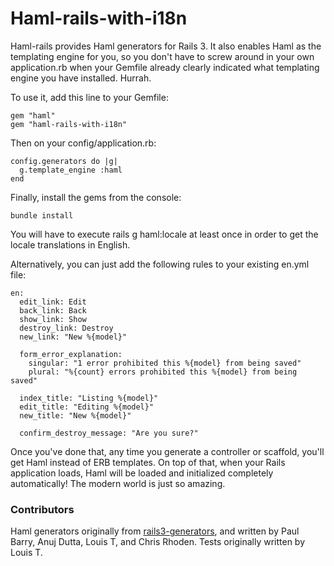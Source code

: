 # Haml-rails-with-i18n

Haml-rails provides Haml generators for Rails 3. It also enables Haml as the templating engine for you, so you don't have to screw around in your own application.rb when your Gemfile already clearly indicated what templating engine you have installed. Hurrah.

To use it, add this line to your Gemfile:

    gem "haml"
    gem "haml-rails-with-i18n"

Then on your config/application.rb:

    config.generators do |g|
      g.template_engine :haml
    end

Finally, install the gems from the console:

    bundle install

You will have to execute rails g haml:locale at least once in order to get the locale translations in English.

Alternatively, you can just add the following rules to your existing en.yml file:

    en:
      edit_link: Edit
      back_link: Back
      show_link: Show
      destroy_link: Destroy
      new_link: "New %{model}"
      
      form_error_explanation:
        singular: "1 error prohibited this %{model} from being saved"
        plural: "%{count} errors prohibited this %{model} from being saved"
      
      index_title: "Listing %{model}"
      edit_title: "Editing %{model}"
      new_title: "New %{model}"
      
      confirm_destroy_message: "Are you sure?"

Once you've done that, any time you generate a controller or scaffold, you'll get Haml instead of ERB templates. On top of that, when your Rails application loads, Haml will be loaded and initialized completely automatically! The modern world is just so amazing.

### Contributors

Haml generators originally from [rails3-generators](http://github.com/indirect/rails3-generators), and written by Paul Barry, Anuj Dutta, Louis T, and Chris Rhoden. Tests originally written by Louis T.
